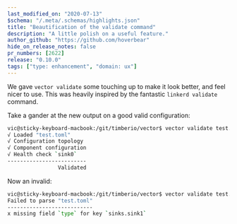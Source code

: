 ```yaml
---
last_modified_on: "2020-07-13"
$schema: "/.meta/.schemas/highlights.json"
title: "Beautification of the validate command"
description: "A little polish on a useful feature."
author_github: "https://github.com/hoverbear"
hide_on_release_notes: false
pr_numbers: [2622]
release: "0.10.0"
tags: ["type: enhancement", "domain: ux"]
---
```


We gave `vector validate` some touching up to make it look better, and feel nicer to use. This was heavily inspired by
the fantastic `linkerd validate` command.

Take a gander at the new output on a good valid configuration:

```bash
vic@sticky-keyboard-macbook:/git/timberio/vector$ vector validate test.toml
√ Loaded "test.toml"
√ Configuration topology
√ Component configuration
√ Health check `sink0`
-------------------------
                Validated
```

Now an invalid:

```bash
vic@sticky-keyboard-macbook:/git/timberio/vector$ vector validate test.toml
Failed to parse "test.toml"
---------------------------
x missing field `type` for key `sinks.sink1`
```



